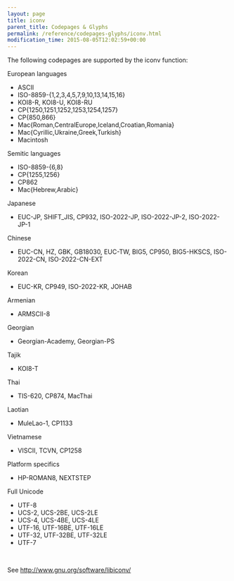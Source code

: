 ```yaml
---
layout: page
title: iconv
parent_title: Codepages & Glyphs
permalink: /reference/codepages-glyphs/iconv.html
modification_time: 2015-08-05T12:02:59+00:00
---
```




<p>The following codepages are supported by the iconv function:</p>
<p>European languages</p>
<ul>
<li>ASCII</li>
<li>ISO-8859-{1,2,3,4,5,7,9,10,13,14,15,16}</li>
<li>KOI8-R, KOI8-U, KOI8-RU</li>
<li>CP{1250,1251,1252,1253,1254,1257}</li>
<li>CP{850,866}</li>
<li>Mac{Roman,CentralEurope,Iceland,Croatian,Romania}</li>
<li>Mac{Cyrillic,Ukraine,Greek,Turkish}</li>
<li> Macintosh</li>
</ul>
<p>Semitic languages</p>
<ul>
<li>ISO-8859-{6,8}</li>
<li>CP{1255,1256}</li>
<li>CP862</li>
<li>Mac{Hebrew,Arabic}</li>
</ul>
<p>Japanese</p>
<ul>
<li>EUC-JP, SHIFT_JIS, CP932, ISO-2022-JP, ISO-2022-JP-2, ISO-2022-JP-1</li>
</ul>
<p>Chinese</p>
<ul>
<li>EUC-CN, HZ, GBK, GB18030, EUC-TW, BIG5, CP950, BIG5-HKSCS, ISO-2022-CN, ISO-2022-CN-EXT</li>
</ul>
<p>Korean</p>
<ul>
<li>EUC-KR, CP949, ISO-2022-KR, JOHAB</li>
</ul>
<p>Armenian</p>
<ul>
<li>ARMSCII-8</li>
</ul>
<p>Georgian</p>
<ul>
<li>Georgian-Academy, Georgian-PS</li>
</ul>
<p>Tajik</p>
<ul>
<li>KOI8-T</li>
</ul>
<p>Thai</p>
<ul>
<li>TIS-620, CP874, MacThai</li>
</ul>
<p>Laotian</p>
<ul>
<li>MuleLao-1, CP1133</li>
</ul>
<p>Vietnamese</p>
<ul>
<li>VISCII, TCVN, CP1258</li>
</ul>
<p>Platform specifics</p>
<ul>
<li>HP-ROMAN8, NEXTSTEP</li>
</ul>
<p>Full Unicode</p>
<ul>
<li>UTF-8</li>
<li>UCS-2, UCS-2BE, UCS-2LE</li>
<li>UCS-4, UCS-4BE, UCS-4LE</li>
<li>UTF-16, UTF-16BE, UTF-16LE</li>
<li>UTF-32, UTF-32BE, UTF-32LE</li>
<li>UTF-7</li>
</ul>
<p>&nbsp;</p>
<p>See <a href="http://www.gnu.org/software/libiconv/">http://www.gnu.org/software/libiconv/</a></p>
<p>&nbsp;</p>
